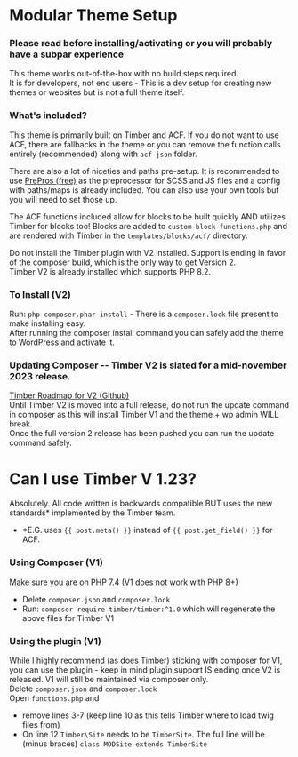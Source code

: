# Modular Theme Setup
### Please read before installing/activating or you will probably have a subpar experience  
This theme works out-of-the-box with no build steps required.  
It is for developers, not end users - This is a dev setup for creating new themes or websites but is not a full theme itself.  

### What's included?
This theme is primarily built on Timber and ACF. If you do not want to use ACF, there are fallbacks in the theme or you can remove the function calls entirely (recommended) along with `acf-json` folder.  

There are also a lot of niceties and paths pre-setup. It is recommended to use [PrePros (free)](https://prepros.io/) as the preprocessor for SCSS and JS files and a config with paths/maps is already included. You can also use your own tools but you will need to set those up.  

The ACF functions included allow for blocks to be built quickly AND utilizes Timber for blocks too! Blocks are added to `custom-block-functions.php` and are rendered with Timber in the `templates/blocks/acf/` directory.  

Do not install the Timber plugin with V2 installed. Support is ending in favor of the composer build, which is the only way to get Version 2.  
Timber V2 is already installed which supports PHP 8.2.  

### To Install (V2)
Run: `php composer.phar install` - There is a `composer.lock` file present to make installing easy.  
After running the composer install command you can safely add the theme to WordPress and activate it.  

### Updating Composer -- Timber V2 is slated for a mid-november 2023 release.
[Timber Roadmap for V2 (Github)](https://github.com/Timber/Timber/issues/2741)  
Until Timber V2 is moved into a full release, do not run the update command in composer as this will install Timber V1 and the theme + wp admin WILL break.  
Once the full version 2 release has been pushed you can run the update command safely.  

# Can I use Timber V 1.23?
Absolutely. All code written is backwards compatible BUT uses the new standards* implemented by the Timber team.  
* *E.G. uses `{{ post.meta() }}` instead of `{{ post.get_field() }}` for ACF.  

### Using Composer (V1)
Make sure you are on PHP 7.4 (V1 does not work with PHP 8+)
- Delete `composer.json` and `composer.lock`  
- Run: `composer require timber/timber:^1.0` which will regenerate the above files for Timber V1  

### Using the plugin (V1)
While I highly recommend (as does Timber) sticking with composer for V1, you can use the plugin - keep in mind plugin support IS ending once V2 is released. V1 will still be maintained via composer only.  
Delete `composer.json` and `composer.lock`  
Open `functions.php` and
- remove lines 3-7 (keep line 10 as this tells Timber where to load twig files from)  
- On line 12 `Timber\Site` needs to be `TimberSite`. The full line will be (minus braces) `class MODSite extends TimberSite`
